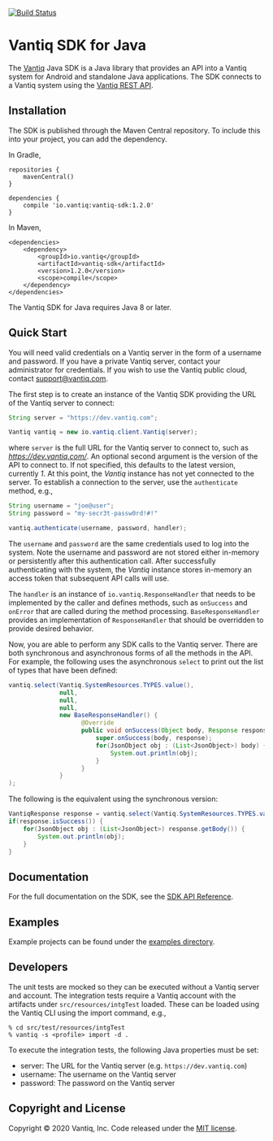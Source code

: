 [![Build Status](https://travis-ci.org/Vantiq/vantiq-sdk-java.svg?branch=master)](https://travis-ci.org/Vantiq/vantiq-sdk-java)

# Vantiq SDK for Java

The [Vantiq](http://www.vantiq.com) Java SDK is a Java library that provides an API into a Vantiq system for Android and standalone Java applications.  The SDK connects to a Vantiq system using the [Vantiq REST API](https://dev.vantiq.com/docs/system/api/index.html).

## Installation

The SDK is published through the Maven Central repository.  To include this into
your project, you can add the dependency.

In Gradle,

    repositories {
        mavenCentral()
    }
    
    dependencies {
        compile 'io.vantiq:vantiq-sdk:1.2.0'
    }

In Maven,
    
    <dependencies>
        <dependency>
            <groupId>io.vantiq</groupId>
            <artifactId>vantiq-sdk</artifactId>
            <version>1.2.0</version>
            <scope>compile</scope>
        </dependency>
    </dependencies>    

The Vantiq SDK for Java requires Java 8 or later.

## Quick Start

You will need valid credentials on a Vantiq server in the form of a username and password.  If you have a private Vantiq server, contact your administrator for credentials.  If you wish to use the Vantiq public cloud, contact [support@vantiq.com](mailto:support@vantiq.com).

The first step is to create an instance of the Vantiq SDK providing the URL of the Vantiq server to connect:

```java
String server = "https://dev.vantiq.com";

Vantiq vantiq = new io.vantiq.client.Vantiq(server);
```

where `server` is the full URL for the Vantiq server to connect to, such as *https://dev.vantiq.com/*.  An optional second argument is the version of the API to connect to.  If not specified, this defaults to the latest version, currently *1*.  At this point, the *Vantiq* instance has not yet connected to the server.  To establish a connection to the server, use the `authenticate` method, e.g.,

```java
String username = "joe@user";
String password = "my-secr3t-passw0rd!#!"

vantiq.authenticate(username, password, handler);
```

The `username` and `password` are the same credentials used to log into the system.  Note the username and password are not stored either in-memory or persistently after this authentication call.  After successfully authenticating with the system, the *Vantiq* instance stores in-memory an access token that subsequent API calls will use.

The `handler` is an instance of `io.vantiq.ResponseHandler` that needs to be implemented by the caller and defines methods, such as `onSuccess` and `onError` that are called during the method processing.  `BaseResponseHandler` provides an implementation of `ResponseHandler` that should be overridden to provide desired behavior.

Now, you are able to perform any SDK calls to the Vantiq server.  There are both synchronous and asynchronous forms of all the methods in the API.  For example, the following uses the asynchronous `select` to print out the list of types that have been defined:

```java
vantiq.select(Vantiq.SystemResources.TYPES.value(), 
              null, 
              null, 
              null, 
              new BaseResponseHandler() {
                    @Override
                    public void onSuccess(Object body, Response response) {
                        super.onSuccess(body, response);
                        for(JsonObject obj : (List<JsonObject>) body) {
                            System.out.println(obj);
                        }
                    }
              }
);
```

The following is the equivalent using the synchronous version:

```java
VantiqResponse response = vantiq.select(Vantiq.SystemResources.TYPES.value(), null, null, null);
if(response.isSuccess()) {
    for(JsonObject obj : (List<JsonObject>) response.getBody()) {
        System.out.println(obj);
    }
}
```

## Documentation

For the full documentation on the SDK, see the [SDK API Reference](./docs/api.md).

## Examples

Example projects can be found under the [examples directory](./examples).

## Developers

The unit tests are mocked so they can be executed without a Vantiq server and account.  The integration tests require a Vantiq account with the artifacts under `src/resources/intgTest` loaded.  These can be loaded using the Vantiq CLI using the import command, e.g.,

```
% cd src/test/resources/intgTest
% vantiq -s <profile> import -d .
```

To execute the integration tests, the following Java properties must be set:

- server: The URL for the Vantiq server (e.g. `https://dev.vantiq.com`)
- username: The username on the Vantiq server
- password: The password on the Vantiq server

## Copyright and License

Copyright &copy; 2020 Vantiq, Inc.  Code released under the [MIT license](./LICENSE).
